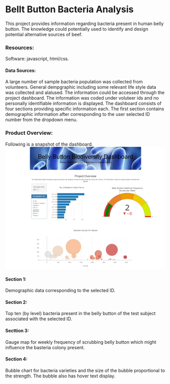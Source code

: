 # Bellt Button Bacteria Analysis
This project provides information regarding bacteria present in human belly button. The knowledge could potentially used to identify and design potential alternative sources of beef.
### Resources:
Software: javascript, html/css.
#### Data Sources: 
A large number of sample bacteria population was collected from volunteers. General dempgraphic including some relevant life style data was collected and alalused. The information could be accessed through the project dashboard. The information was coded under voluteer ids and no personally identifiable information is displayed.
The dashboard consists of four sections providing specific information each. The first section contains demographic information after corresponding to the user selected ID number from the dropdown menu. 
### Product Overview:
Following is a snapshot of the dashboard.
![Belly Botton Diversity Analysis Dashboard](https://github.com/mbandyo/Bacteria_Culture/blob/main/Resources/Belly%20Button%20Bacteria%20Dashboard.jpeg)
#### Section 1:
Demographic data corresponding to the selected ID.
#### Section 2:
Top ten (by level) bacteria present in the belly button of the test subject associated with the selected ID.
#### Secttion 3:
Gauge map for weekly frequency of scrubbing belly button which might influence the basteria colony present.
#### Section 4:
Bubble chart for bacteria varieties and the size of the bubble proportional to the strength. The bubble also has hover text display.

